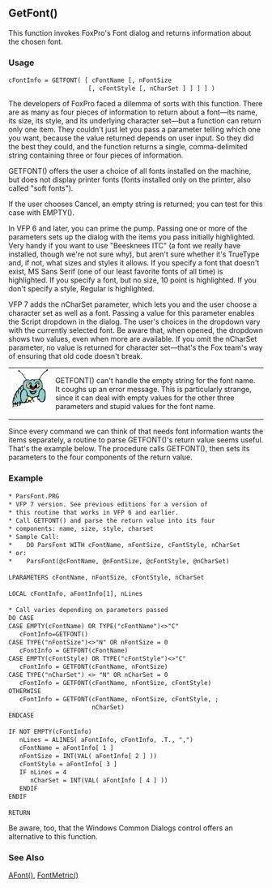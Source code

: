 ## GetFont()

This function invokes FoxPro's Font dialog and returns information about the chosen font.

### Usage

```foxpro
cFontInfo = GETFONT( [ cFontName [, nFontSize
                      [, cFontStyle [, nCharSet ] ] ] ] )
```

The developers of FoxPro faced a dilemma of sorts with this function. There are as many as four pieces of information to return about a font&mdash;its name, its size, its style, and its underlying character set&mdash;but a function can return only one item. They couldn't just let you pass a parameter telling which one you want, because the value returned depends on user input. So they did the best they could, and the function returns a single, comma-delimited string containing three or four pieces of information.

GETFONT() offers the user a choice of all fonts installed on the machine, but does not display printer fonts (fonts installed only on the printer, also called "soft fonts").

If the user chooses Cancel, an empty string is returned; you can test for this case with EMPTY().

In VFP 6 and later, you can prime the pump. Passing one or more of the parameters sets up the dialog with the items you pass initially highlighted. Very handy if you want to use "Beesknees ITC" (a font we really have installed, though we're not sure why), but aren't sure whether it's TrueType and, if not, what sizes and styles it allows. If you specify a font that doesn't exist, MS Sans Serif (one of our least favorite fonts of all time) is highlighted. If you specify a font, but no size, 10 point is highlighted. If you don't specify a style, Regular is highlighted.

VFP 7 adds the nCharSet parameter, which lets you and the user choose a character set as well as a font. Passing a value for this parameter enables the Script dropdown in the dialog. The user's choices in the dropdown vary with the currently selected font. Be aware that, when opened, the dropdown shows two values, even when more are available. If you omit the nCharSet parameter, no value is returned for character set&mdash;that's the Fox team's way of ensuring that old code doesn't break.

<table>
<tr>
  <td width="17%" valign="top">
<img width="95" height="77" src="bug.gif">
  </td>
  <td width="83%">
  <p>GETFONT() can't handle the empty string for the font name. It coughs up an error message. This is particularly strange, since it can deal with empty values for the other three parameters and stupid values for the font name.</p>
  </td>
 </tr>
</table>

Since every command we can think of that needs font information wants the items separately, a routine to parse GETFONT()'s return value seems useful. That's the example below. The procedure calls GETFONT(), then sets its parameters to the four components of the return value.

### Example

```foxpro
* ParsFont.PRG
* VFP 7 version. See previous editions for a version of
* this routine that works in VFP 6 and earlier.
* Call GETFONT() and parse the return value into its four
* components: name, size, style, charset
* Sample Call:
*    DO ParsFont WITH cFontName, nFontSize, cFontStyle, nCharSet
* or:
*    ParsFont(@cFontName, @nFontSize, @cFontStyle, @nCharSet)

LPARAMETERS cFontName, nFontSize, cFontStyle, nCharSet

LOCAL cFontInfo, aFontInfo[1], nLines

* Call varies depending on parameters passed
DO CASE
CASE EMPTY(cFontName) OR TYPE("cFontName")<>"C"
   cFontInfo=GETFONT()
CASE TYPE("nFontSize")<>"N" OR nFontSize = 0
   cFontInfo = GETFONT(cFontName)
CASE EMPTY(cFontStyle) OR TYPE("cFontStyle")<>"C"
   cFontInfo = GETFONT(cFontName, nFontSize)
CASE TYPE("nCharSet") <> "N" OR nCharSet = 0
   cFontInfo = GETFONT(cFontName, nFontSize, cFontStyle)
OTHERWISE
   cFontInfo = GETFONT(cFontName, nFontSize, cFontStyle, ;
                       nCharSet)
ENDCASE

IF NOT EMPTY(cFontInfo)
   nLines = ALINES( aFontInfo, cFontInfo, .T., ",")
   cFontName = aFontInfo[ 1 ]
   nFontSize = INT(VAL( aFontInfo[ 2 ] ))
   cFontStyle = aFontInfo[ 3 ]
   IF nLines = 4
      nCharSet = INT(VAL( aFontInfo [ 4 ] ))
   ENDIF
ENDIF

RETURN
```

Be aware, too, that the Windows Common Dialogs control offers an alternative to this function. 

### See Also

[AFont()](s4g103.md), [FontMetric()](s4g182.md)